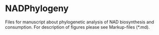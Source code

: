 # NADPhylogeny

Files for manuscript about phylogenetic analysis of NAD biosynthesis 
and consumption. For description of figures please see Markup-files (*.md).
